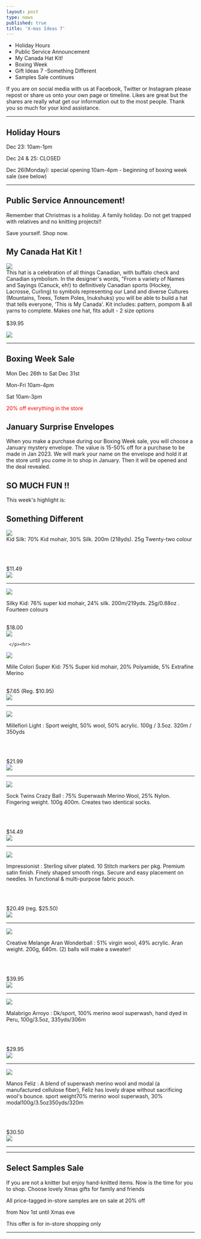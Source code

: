 ```yaml
---
layout: post
type: news
published: true
title: 'X-mas Ideas 7'
---
```


- Holiday Hours
- Public Service Announcement
- My Canada Hat Kit!
- Boxing Week
- Gift Ideas 7 -Something Different
- Samples Sale continues

If you are on social media with us at Facebook, Twitter or Instagram please repost or share us onto your own page or timeline. Likes are great but the shares are really what get our information out to the most people. Thank you so much for your kind assistance.
<hr />

<h2> Holiday Hours</h2>
<p>Dec 23: 10am-1pm<br />

Dec 24 & 25: CLOSED<br />

Dec 26(Monday): special opening 10am-4pm - beginning of boxing week sale (see below)</p>
<hr />

<h2>Public Service Announcement!</h2>

<p>Remember that Christmas is a holiday. A family holiday. Do not get trapped with relatives and no knitting projects!!<br />

Save yourself. Shop now.</p>

<h2>My Canada Hat Kit !</h2>
<p><a href="https://www.woolandsilkcoshop.com/products/my-canada-hat-kit"><img src="/img/canadahat.jpg"></a><br />
This hat is a celebration of all things Canadian, with buffalo check and Canadian symbolism. In the designer's words, "From a variety of Names and Sayings (Canuck, eh!) to definitively Canadian sports (Hockey, Lacrosse, Curling) to symbols representing our Land and diverse Cultures (Mountains, Trees, Totem Poles, Inukshuks) you will be able to build a hat that tells everyone, ‘This is My Canada'. Kit includes: pattern, pompom & all yarns to complete. Makes one hat, fits adult - 2 size options
<br /><br />
$39.95<br />
	
<a href="https://www.woolandsilkcoshop.com/products/my-canada-hat-kit"><img src="/img/canadahat_btn.png"></a><br />
	 </p>
<hr>

<h2>Boxing Week Sale</h2>
<p>Mon Dec 26th to Sat Dec 31st<br />

Mon-Fri 10am-4pm<br />

Sat 10am-3pm<br />

<font color="red">20% off everything in the store</font><br />
</p>
<h2>January Surprise Envelopes</h2>
When you make a purchase during our Boxing Week sale, you will choose a January mystery envelope. The value is 15-50% off for a purchase to be made in Jan 2023. We will mark your name on the envelope and hold it at the store until you come in to shop in January. Then it will be opened and the deal revealed.
</p>
<h2>SO MUCH FUN !!</h2>


This week's highlight is:

<h2>Something Different</h2>

<p><a href="https://www.woolandsilkcoshop.com/products/drops-kid-silk"><img src="/img/kidsilk.jpg"></a><br />
Kid Silk: 70% Kid mohair, 30% Silk. 200m (218yds). 25g Twenty-two colour

<br /><br />

$11.49<br />
<a href="https://www.woolandsilkcoshop.com/products/drops-kid-silk"><img src="/img/kidsilk_btn.png"></a><br />
	 </p><hr />

<a href="https://www.woolandsilkcoshop.com/products/silky-kid"><img src="/img/silkykid.jpg"></a><br />
<p>Silky Kid: 76% super kid mohair, 24% silk. 200m/219yds. 25g/0.88oz . Fourteen colours
<br /><br />

$18.00<br />
<a href="https://www.woolandsilkcoshop.com/products/silky-kid"><img src="/img/silkykid_btn.png"></a><br />

	 </p><hr>

<a href="https://www.woolandsilkcoshop.com/products/mille-colori-super-kid"><img src="/img/superkid.jpg"></a><br />
<p>Mille Colori Super Kid: 75% Super kid mohair, 20% Polyamide, 5% Extrafine Merino
<br /><br />

$7.65 (Reg. $10.95)<br />
<a href="https://www.woolandsilkcoshop.com/products/mille-colori-super-kid"><img src="/img/superkid_btn.png"></a><br />
	 </p><hr>
<a href="https://www.woolandsilkcoshop.com/products/millefiori-light"><img src="/img/mlight.jpg"></a><br />
<p>Millefiori Light : Sport weight, 50% wool, 50% acrylic. 100g / 3.5oz. 320m / 350yds

<br /><br />

$21.99<br />
<a href="https://www.woolandsilkcoshop.com/products/millefiori-light"><img src="/img/mlight_btn.png"></a><br />
 </p><hr>
<a href="https://www.woolandsilkcoshop.com/products/sock-twins-crazy-ball"><img src="/img/crazytwins.jpg"></a><br />
		
<p>
Sock Twins Crazy Ball : 75% Superwash Merino Wool, 25% Nylon. Fingering weight. 100g 400m. Creates two identical socks.

<br /><br />

$14.49<br />
<a href="https://www.woolandsilkcoshop.com/products/sock-twins-crazy-ball"><img src="/img/crazytwins_btn.png"></a><br />
</p>
<hr>
<a href="https://www.woolandsilkcoshop.com/products/impressionist"><img src="/img/impress.jpg"></a><br />
	 
<p>Impressionist : Sterling silver plated. 10 Stitch markers per pkg. Premium satin finish. Finely shaped smooth rings. Secure and easy placement on needles. In functional & multi-purpose fabric pouch.

<br /><br />

$20.49 (reg. $25.50)<br />
<a href="https://www.woolandsilkcoshop.com/products/impressionist"><img src="/img/impress_btn.png"></a><br />
	 </p><hr>
<a href="https://www.woolandsilkcoshop.com/products/creative-melange-aran-wonderball"><img src="/img/wonderball.jpg"></a><br />
	 
<p>Creative Melange Aran Wonderball : 51% virgin wool, 49% acrylic. Aran weight. 200g, 640m. (2) balls will make a sweater!

<br /><br />

$39.95 <br />
<a href="https://www.woolandsilkcoshop.com/products/creative-melange-aran-wonderball"><img src="/img/wonderball_btn.png"></a><br />
	 </p>
	 <hr />
   <a href="https://www.woolandsilkcoshop.com/products/arroyo"><img src="/img/arroyo.jpg"></a><br />
	 
<p>Malabrigo Arroyo : Dk/sport, 100% merino wool superwash, hand dyed in Peru, 100g/3.5oz, 335yds/306m

<br /><br />

$29.95<br />
 <a href="https://www.woolandsilkcoshop.com/products/arroyo"><img src="/img/arroyo_btn.png"></a><br />
	 </p><hr>
   <a href="https://www.woolandsilkcoshop.com/products/feliz"><img src="/img/feliz.jpg"></a><br />
	 
<p>Manos Feliz : A blend of superwash merino wool and modal (a manufactured cellulose fiber), Feliz has lovely drape without sacrificing wool's bounce. sport weight70% merino wool superwash, 30% modal100g/3.5oz350yds/320m

<br /><br />

$30.50<br />
  <a href="https://www.woolandsilkcoshop.com/products/feliz"><img src="/img/feliz_btn.png"></a><br />
	 </p><hr>

	 
<hr />

<h2>Select Samples Sale</h2>

<p>If you are not a knitter but enjoy hand-knitted items. Now is the time for you to shop. Choose lovely Xmas gifts for family and friends <br />

All price-tagged in-store samples are on sale at 20% off<br />

from Nov 1st until Xmas eve<br />

This offer is for in-store shopping only</p>
<hr />

